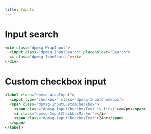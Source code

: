 ```yaml
---
title: Inputs
---
```


# Input search
```html @preview
<div class="dpmsg-WrapInput">
  <input class="dpmsg-InputSearch" placeholder="Search">
  <i class="dpmsg-IconSearch"></i>
</div>
```

# Custom checkbox input 
```html @preview
<label class="dpmsg-WrapInput">
  <input type="checkbox" class="dpmsg-InputCheckbox">
  <span class="dpmsg-InputCustomCheckbox">
    <span class="dpmsg-InputCheckboxText is-first">am/pm</span>
    <i class="dpmsg-InputCheckboxMarker"></i>
    <span class="dpmsg-InputCheckboxText">24hr</span>
  </span>
</label>
```
